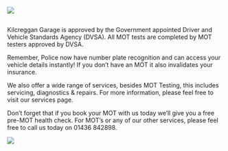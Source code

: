 ![](https://github.com/TheLastDestroyer/kilcreggangarage.github.io/blob/master/assets/images/logo.png?raw=true)
##

Kilcreggan Garage is approved by the Government appointed Driver and Vehicle Standards Agency (DVSA). All MOT tests are completed by MOT testers approved by DVSA.

Remember, Police now have number plate recognition and can access your vehicle details instantly! If you don’t have an MOT it also invalidates your insurance.

We also offer a wide range of services, besides MOT Testing, this includes servicing, diagnostics & repairs. For more information, please feel free to visit our services page.

Don’t forget that if you book your MOT with us today we’ll give you a free pre-MOT health check. For MOT’s or any of our other services, please feel free to call us today on 01436 842898.

![](https://github.com/TheLastDestroyer/kilcreggangarage.github.io/blob/master/assets/images/acreditation.png?raw=true)
